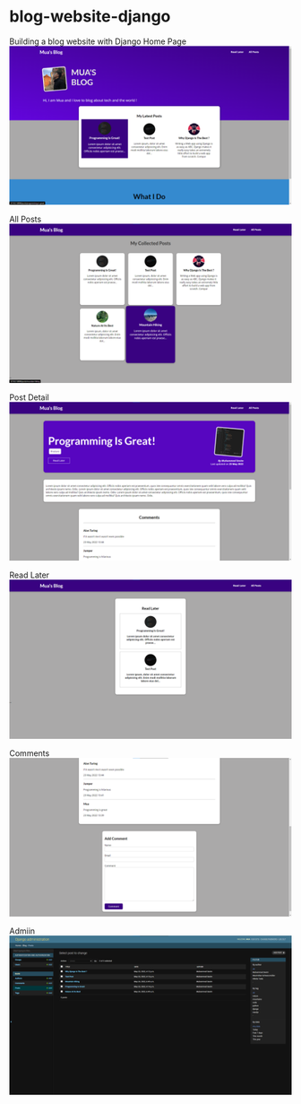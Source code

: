 # blog-website-django
Building a blog website with Django
Home Page
![Project Preview](./website/media/preview/home-page.png)

All Posts
![Project Preview](./website/media/preview/all-posts.png)

Post Detail
![Project Preview](./website/media/preview/post-detail.png)

Read Later
![Project Preview](./website/media/preview/read-later.png)

Comments
![Project Preview](./website/media/preview/comment.png)

Admiin
![Project Preview](./website/media/preview/admin.png)
